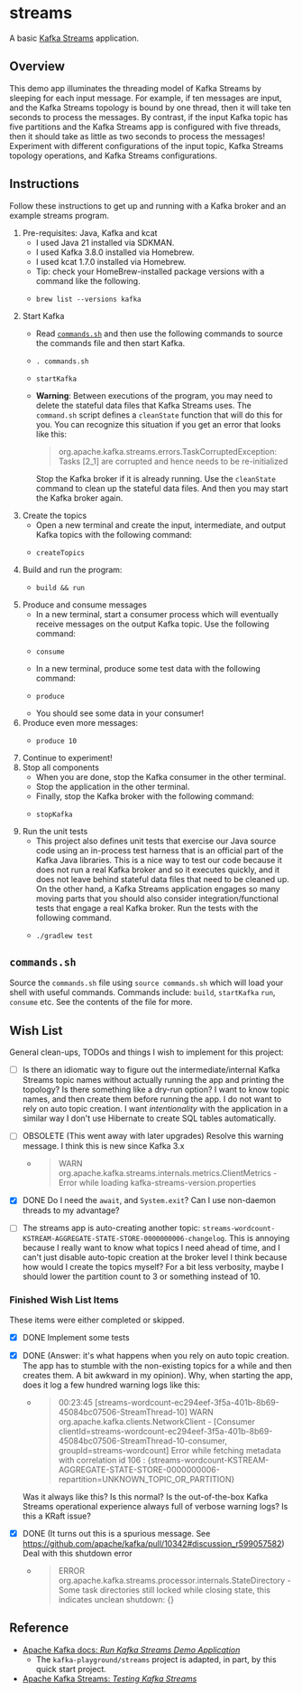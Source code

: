 # streams

A basic [Kafka Streams](https://kafka.apache.org/documentation/streams/) application.


## Overview

This demo app illuminates the threading model of Kafka Streams by sleeping for each input message. For example, if ten messages are
input, and the Kafka Streams topology is bound by one thread, then it will take ten seconds to process the messages. By
contrast, if the input Kafka topic has five partitions and the Kafka Streams app is configured with five threads, then
it should take as little as two seconds to process the messages! Experiment with different configurations of the input
topic, Kafka Streams topology operations, and Kafka Streams configurations.


## Instructions

Follow these instructions to get up and running with a Kafka broker and an example streams program.

1. Pre-requisites: Java, Kafka and kcat
    * I used Java 21 installed via SDKMAN.
    * I used Kafka 3.8.0 installed via Homebrew.
    * I used kcat 1.7.0 installed via Homebrew.
    * Tip: check your HomeBrew-installed package versions with a command like the following.
    * ```shell
      brew list --versions kafka
      ```
2. Start Kafka
   * Read [`commands.sh`](#commandssh) and then use the following commands to source the commands file and then start
     Kafka.
   * ```shell
     . commands.sh
     ```
   * ```shell
     startKafka
     ```
   * **Warning**: Between executions of the program, you may need to delete the stateful data files that Kafka Streams
     uses. The `command.sh` script defines a `cleanState` function that will do this for you. You can recognize this
     situation if you get an error that looks like this:

     > org.apache.kafka.streams.errors.TaskCorruptedException: Tasks [2_1] are corrupted and hence needs to be re-initialized

     Stop the Kafka broker if it is already running. Use the `cleanState` command to clean up the stateful data files. And
     then you may start the Kafka broker again.
3. Create the topics
   * Open a new terminal and create the input, intermediate, and output Kafka topics with the following command:
   * ```shell
     createTopics
     ```
4. Build and run the program:
   * ```shell
     build && run
     ```
5. Produce and consume messages
   * In a new terminal, start a consumer process which will eventually receive messages on the output Kafka topic. Use
     the following command:
   * ```shell
     consume
     ```
   * In a new terminal, produce some test data with the following command:
   * ```shell
     produce
     ```
   * You should see some data in your consumer!
6. Produce even more messages:
   * ```shell
     produce 10
     ```
7. Continue to experiment!
8. Stop all components
   * When you are done, stop the Kafka consumer in the other terminal.
   * Stop the application in the other terminal.
   * Finally, stop the Kafka broker with the following command:
   * ```shell
     stopKafka
     ```
9. Run the unit tests
   * This project also defines unit tests that exercise our Java source code using an in-process test harness that is an
     official part of the Kafka Java libraries. This is a nice way to test our code because it does not run a real Kafka
     broker and so it executes quickly, and it does not leave behind stateful data files that need to be cleaned up. On
     the other hand, a Kafka Streams application engages so many moving parts that you should also consider integration/functional
     tests that engage a real Kafka broker. Run the tests with the following command.
   * ```shell
     ./gradlew test
     ```


## `commands.sh`

Source the `commands.sh` file using `source commands.sh` which will load your shell with useful 
commands. Commands include: `build`, `startKafka` `run`, `consume` etc. See the contents of the file for more.


## Wish List

General clean-ups, TODOs and things I wish to implement for this project:

* [ ] Is there an idiomatic way to figure out the intermediate/internal Kafka Streams topic names without actually running
  the app and printing the topology? Is there something like a dry-run option? I want to know topic names, and then
  create them before running the app. I do not want to rely on auto topic creation. I want *intentionality* with the
  application in a similar way I don't use Hibernate to create SQL tables automatically.
* [ ] OBSOLETE (This went away with later upgrades) Resolve this warning message. I think this is new since Kafka 3.x
   * > WARN org.apache.kafka.streams.internals.metrics.ClientMetrics - Error while loading kafka-streams-version.properties
* [x] DONE Do I need the `await`, and `System.exit`? Can I use non-daemon threads to my advantage?
* [ ] The streams app is auto-creating another topic: `streams-wordcount-KSTREAM-AGGREGATE-STATE-STORE-0000000006-changelog`.
  This is annoying because I really want to know what topics I need ahead of time, and I can't just disable auto-topic
  creation at the broker level I think because how would I create the topics myself? For a bit less verbosity, maybe I
  should lower the partition count to 3 or something instead of 10.


### Finished Wish List Items

These items were either completed or skipped.

* [x] DONE Implement some tests
* [x] DONE (Answer: it's what happens when you rely on auto topic creation. The app has to stumble with the non-existing
  topics for a while and then creates them. A bit awkward in my opinion). Why, when starting the app, does it log a
  few hundred warning logs like this:
  * > 00:23:45 [streams-wordcount-ec294eef-3f5a-401b-8b69-45084bc07506-StreamThread-10] WARN org.apache.kafka.clients.NetworkClient - [Consumer clientId=streams-wordcount-ec294eef-3f5a-401b-8b69-45084bc07506-StreamThread-10-consumer, groupId=streams-wordcount] Error while fetching metadata with correlation id 106 : {streams-wordcount-KSTREAM-AGGREGATE-STATE-STORE-0000000006-repartition=UNKNOWN_TOPIC_OR_PARTITION}

  Was it always like this? Is this normal? Is the out-of-the-box Kafka Streams operational experience always full of
  verbose warning logs? Is this a KRaft issue?
* [x] DONE (It turns out this is a spurious message. See https://github.com/apache/kafka/pull/10342#discussion_r599057582) Deal with this shutdown error
  * > ERROR org.apache.kafka.streams.processor.internals.StateDirectory - Some task directories still locked while closing state, this indicates unclean shutdown: {}


## Reference

* [Apache Kafka docs: *Run Kafka Streams Demo Application*](https://kafka.apache.org/33/documentation/streams/quickstart)
  * The `kafka-playground/streams` project is adapted, in part, by this quick start project.
* [Apache Kafka Streams: *Testing Kafka Streams*](https://kafka.apache.org/33/documentation/streams/developer-guide/testing.html)
